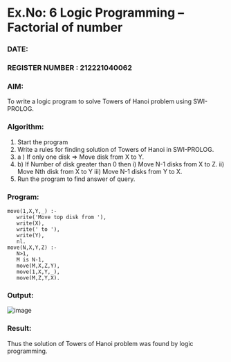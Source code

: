 # Ex.No: 6   Logic Programming – Factorial of number   
### DATE:                                                                            
### REGISTER NUMBER : 212221040062
### AIM: 
To  write  a logic program  to solve Towers of Hanoi problem  using SWI-PROLOG. 
### Algorithm:
1. Start the program
2.  Write a rules for finding solution of Towers of Hanoi in SWI-PROLOG.
3.  a )	If only one disk  => Move disk from X to Y.
4.  b)	If Number of disk greater than 0 then
        i)	Move  N-1 disks from X to Z.
        ii)	Move  Nth disk from X to Y
        iii)	Move  N-1 disks from Y to X.
8. Run the program  to find answer of  query.

### Program:
```
move(1,X,Y,_) :- 
   write('Move top disk from '), 
   write(X), 
   write(' to '), 
   write(Y), 
   nl. 
move(N,X,Y,Z) :- 
   N>1, 
   M is N-1, 
   move(M,X,Z,Y), 
   move(1,X,Y,_), 
   move(M,Z,Y,X). 
```
### Output:
![image](https://github.com/Jai-Pradhiksha/Artificial-Intelligence/assets/100289733/87e759dd-f1c6-4512-9f4a-d4580434a25f)



### Result:
Thus the solution of Towers of Hanoi problem was found by logic programming.
